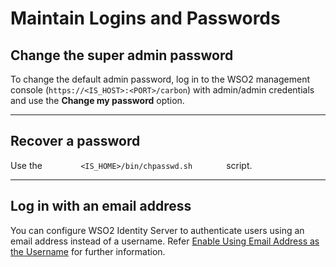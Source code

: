 # Maintain Logins and Passwords

## Change the super admin password

To change the default admin password, log in to the WSO2 management console (`https://<IS_HOST>:<PORT>/carbon`)
with admin/admin credentials and use the **Change my password** option.

---

## Recover a password

Use the  `         <IS_HOME>/bin/chpasswd.sh        ` script.

---

## Log in with an email address

You can configure WSO2 Identity Server to authenticate users using an email address instead of a username. Refer [Enable Using Email Address as the Username](../../../guides/identity-lifecycles/enable-email-as-username) for further information.


